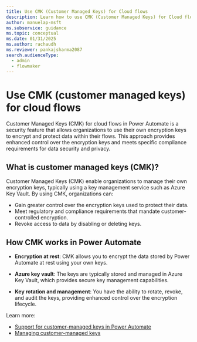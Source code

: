 ```yaml
---
title: Use CMK (Customer Managed Keys) for Cloud flows
description: Learn how to use CMK (Customer Managed Keys) for Cloud flows
author: manuelap-msft
ms.subservice: guidance
ms.topic: conceptual
ms.date: 01/31/2025
ms.author: rachaudh
ms.reviewer: pankajsharma2087
search.audienceType: 
  - admin
  - flowmaker
---
```


# Use CMK (customer managed keys) for cloud flows

Customer Managed Keys (CMK) for cloud flows in Power Automate is a security feature that allows organizations to use their own encryption keys to encrypt and protect data within their flows. This approach provides enhanced control over the encryption keys and meets specific compliance requirements for data security and privacy. 

## What is customer managed keys (CMK)?

Customer Managed Keys (CMK) enable organizations to manage their own encryption keys, typically using a key management service such as Azure Key Vault. By using CMK, organizations can:

- Gain greater control over the encryption keys used to protect their data.
- Meet regulatory and compliance requirements that mandate customer-controlled encryption.
- Revoke access to data by disabling or deleting keys.

## How CMK works in Power Automate

- **Encryption at rest**: CMK allows you to encrypt the data stored by Power Automate at rest using your own keys.

- **Azure key vault**: The keys are typically stored and managed in Azure Key Vault, which provides secure key management capabilities.

- **Key rotation and management**: You have the ability to rotate, revoke, and audit the keys, providing enhanced control over the encryption lifecycle.

Learn more:

- [Support for customer-managed keys in Power Automate](/power-automate/customer-managed-keys)
- [Managing customer-managed keys](/power-platform/admin/customer-managed-key) 